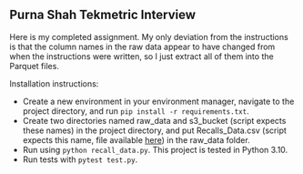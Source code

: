 ## Purna Shah Tekmetric Interview
Here is my completed assignment. My only deviation from the instructions is that the column names in the raw data appear to have changed from when the instructions were written, so I just extract all of them into the Parquet files.

Installation instructions:

- Create a new environment in your environment manager, navigate to the project directory, and run `pip install -r requirements.txt`.
- Create two directories named raw_data and s3_bucket (script expects these names) in the project directory, and put Recalls_Data.csv (script expects this name, file available [here](https://catalog.data.gov/dataset/recalls-data)) in the raw_data folder.
- Run using `python recall_data.py`. This project is tested in Python 3.10.
- Run tests with `pytest test.py`.
